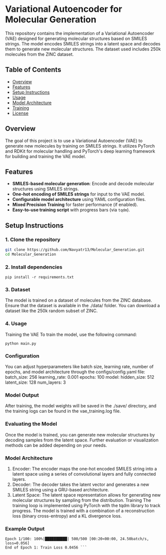 # Variational Autoencoder for Molecular Generation

This repository contains the implementation of a Variational Autoencoder (VAE) designed for generating molecular structures based on SMILES strings. The model encodes SMILES strings into a latent space and decodes them to generate new molecular structures. The dataset used includes 250k molecules from the ZINC dataset.

## Table of Contents

- [Overview](#overview)
- [Features](#features)
- [Setup Instructions](#setup-instructions)
- [Usage](#usage)
- [Model Architecture](#model-architecture)
- [Training](#training)
- [License](#license)

## Overview

The goal of this project is to use a Variational Autoencoder (VAE) to generate new molecules by training on SMILES strings. It utilizes PyTorch and RDKit for molecular handling and PyTorch's deep learning framework for building and training the VAE model.

## Features

- **SMILES-based molecular generation**: Encode and decode molecular structures using SMILES strings.
- **One-hot encoding of SMILES strings** for input to the VAE model.
- **Configurable model architecture** using YAML configuration files.
- **Mixed Precision Training** for faster performance (if enabled).
- **Easy-to-use training script** with progress bars (via `tqdm`).

## Setup Instructions

### 1. Clone the repository

```bash
git clone https://github.com/Navyatr13/Molecular_Generation.git
cd Molecular_Generation
```

### 2. Install dependencies

```commandline
pip install -r requirements.txt
```
### 3. Dataset
The model is trained on a dataset of molecules from the ZINC database. 
Ensure that the dataset is available in the ./data/ folder. 
You can download a dataset like the 250k random subset of ZINC.

### 4. Usage
Training the VAE
To train the model, use the following command:
```commandline
python main.py
```

###  Configuration
You can adjust hyperparameters like batch size, learning rate, number of epochs, and model architecture through the configs/config.yaml file:
batch_size: 256
learning_rate: 0.001
epochs: 100
model:
  hidden_size: 512
  latent_size: 128
  num_layers: 3
### Model Output
After training, the model weights will be saved in the ./save/ directory, and the training logs can be found in the vae_training.log file.

### Evaluating the Model
Once the model is trained, you can generate new molecular structures by decoding samples from the latent space. Further evaluation or visualization methods can be added depending on your needs.

### Model Architecture
1. Encoder: The encoder maps the one-hot encoded SMILES string into a latent space using a series of convolutional layers and fully connected layers.
2. Decoder: The decoder takes the latent vector and generates a new SMILES string using a GRU-based architecture.
3. Latent Space: The latent space representation allows for generating new molecular structures by sampling from the distribution.
Training
The training loop is implemented using PyTorch with the tqdm library to track progress. The model is trained with a combination of a reconstruction loss (binary cross-entropy) and a KL divergence loss.

### Example Output
```
Epoch 1/100: 100%|██████████| 500/500 [00:20<00:00, 24.50batch/s, loss=0.056]
End of Epoch 1: Train Loss 0.0456 ```